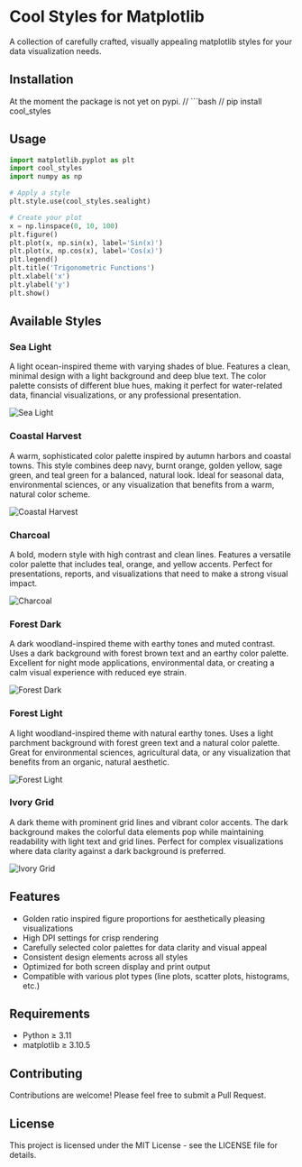 # Cool Styles for Matplotlib

A collection of carefully crafted, visually appealing matplotlib styles for your data visualization needs.

## Installation

At the moment the package is not yet on pypi.
// ```bash
// pip install cool_styles

## Usage

```python
import matplotlib.pyplot as plt
import cool_styles
import numpy as np

# Apply a style
plt.style.use(cool_styles.sealight)

# Create your plot
x = np.linspace(0, 10, 100)
plt.figure()
plt.plot(x, np.sin(x), label='Sin(x)')
plt.plot(x, np.cos(x), label='Cos(x)')
plt.legend()
plt.title('Trigonometric Functions')
plt.xlabel('x')
plt.ylabel('y')
plt.show()
```

## Available Styles

### Sea Light

A light ocean-inspired theme with varying shades of blue. Features a clean, minimal design with a light background and deep blue text. The color palette consists of different blue hues, making it perfect for water-related data, financial visualizations, or any professional presentation.

![Sea Light](test_images/sealight.png)

### Coastal Harvest

A warm, sophisticated color palette inspired by autumn harbors and coastal towns. This style combines deep navy, burnt orange, golden yellow, sage green, and teal green for a balanced, natural look. Ideal for seasonal data, environmental sciences, or any visualization that benefits from a warm, natural color scheme.

![Coastal Harvest](test_images/coastalarvest.png)

### Charcoal

A bold, modern style with high contrast and clean lines. Features a versatile color palette that includes teal, orange, and yellow accents. Perfect for presentations, reports, and visualizations that need to make a strong visual impact.

![Charcoal](test_images/charcoal.png)

### Forest Dark

A dark woodland-inspired theme with earthy tones and muted contrast. Uses a dark background with forest brown text and an earthy color palette. Excellent for night mode applications, environmental data, or creating a calm visual experience with reduced eye strain.

![Forest Dark](test_images/forestdark.png)

### Forest Light

A light woodland-inspired theme with natural earthy tones. Uses a light parchment background with forest green text and a natural color palette. Great for environmental sciences, agricultural data, or any visualization that benefits from an organic, natural aesthetic.

![Forest Light](test_images/forestlight.png)

### Ivory Grid

A dark theme with prominent grid lines and vibrant color accents. The dark background makes the colorful data elements pop while maintaining readability with light text and grid lines. Perfect for complex visualizations where data clarity against a dark background is preferred.

![Ivory Grid](test_images/ivorygrid.png)

## Features

- Golden ratio inspired figure proportions for aesthetically pleasing visualizations
- High DPI settings for crisp rendering
- Carefully selected color palettes for data clarity and visual appeal
- Consistent design elements across all styles
- Optimized for both screen display and print output
- Compatible with various plot types (line plots, scatter plots, histograms, etc.)

## Requirements

- Python ≥ 3.11
- matplotlib ≥ 3.10.5

## Contributing

Contributions are welcome! Please feel free to submit a Pull Request.

## License

This project is licensed under the MIT License - see the LICENSE file for details.
